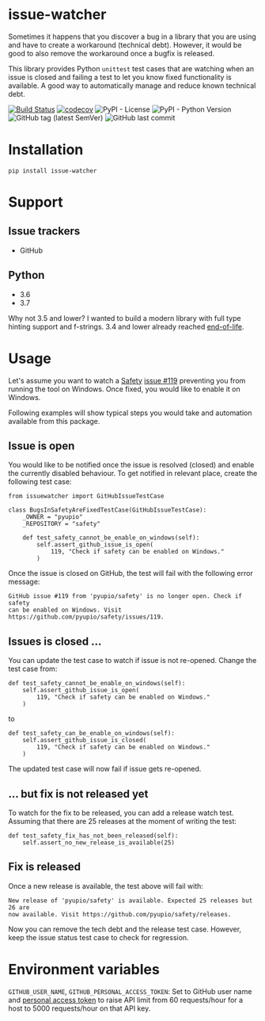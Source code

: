 # issue-watcher
Sometimes it happens that you discover a bug in a library that you are using and have to create a workaround (technical debt). However, it would be good to also remove the workaround once a bugfix is released.

This library provides Python `unittest` test cases that are watching when an issue is closed and failing a test to let you know fixed functionality is available. A good way to automatically manage and reduce known technical debt.

[![Build Status](https://travis-ci.org/radeklat/issue-watcher.svg?branch=master)](https://travis-ci.org/radeklat/issue-watcher)
[![codecov](https://codecov.io/gh/radeklat/issue-watcher/branch/master/graph/badge.svg)](https://codecov.io/gh/radeklat/issue-watcher)
![PyPI - License](https://img.shields.io/pypi/l/issue-watcher)
![PyPI - Python Version](https://img.shields.io/pypi/pyversions/issue-watcher)
![GitHub tag (latest SemVer)](https://img.shields.io/github/tag/radeklat/issue-watcher)
![GitHub last commit](https://img.shields.io/github/last-commit/radeklat/issue-watcher)

# Installation

    pip install issue-watcher
    
# Support

## Issue trackers

* GitHub

## Python

* 3.6
* 3.7

Why not 3.5 and lower? I wanted to build a modern library with full type hinting support and f-strings. 3.4 and lower already reached [end-of-life](https://devguide.python.org/devcycle/#end-of-life-branches).
    
# Usage

Let's assume you want to watch a [Safety](https://github.com/pyupio/safety) [issue #119](https://github.com/pyupio/safety/issues/119) preventing you from running the tool on Windows. Once fixed, you would like to enable it on Windows.

Following examples will show typical steps you would take and automation available from this package.

## Issue is open

You would like to be notified once the issue is resolved (closed) and enable the currently disabled behaviour. To get notified in relevant place, create the following test case:

    from issuewatcher import GitHubIssueTestCase
    
    class BugsInSafetyAreFixedTestCase(GitHubIssueTestCase):
        _OWNER = "pyupio"
        _REPOSITORY = "safety"

        def test_safety_cannot_be_enable_on_windows(self):
            self.assert_github_issue_is_open(
                119, "Check if safety can be enabled on Windows."
            )
        
Once the issue is closed on GitHub, the test will fail with the following error message:

    GitHub issue #119 from 'pyupio/safety' is no longer open. Check if safety 
    can be enabled on Windows. Visit https://github.com/pyupio/safety/issues/119.
    
## Issues is closed ...

You can update the test case to watch if issue is not re-opened. Change the test case from:

    def test_safety_cannot_be_enable_on_windows(self):
        self.assert_github_issue_is_open(
            119, "Check if safety can be enabled on Windows."
        )
        
to

    def test_safety_can_be_enable_on_windows(self):
        self.assert_github_issue_is_closed(
            119, "Check if safety can be enabled on Windows."
        )

The updated test case will now fail if issue gets re-opened.

## ... but fix is not released yet

To watch for the fix to be released, you can add a release watch test. Assuming that there are 25 releases at the moment of writing the test:

    def test_safety_fix_has_not_been_released(self):
        self.assert_no_new_release_is_available(25)
        
## Fix is released
        
Once a new release is available, the test above will fail with:

    New release of 'pyupio/safety' is available. Expected 25 releases but 26 are
    now available. Visit https://github.com/pyupio/safety/releases.
    
Now you can remove the tech debt and the release test case. However, keep the issue status test case to check for regression.

# Environment variables

`GITHUB_USER_NAME`, `GITHUB_PERSONAL_ACCESS_TOKEN`: Set to GitHub user name and [personal access token](https://github.com/settings/tokens) to raise API limit from 60 requests/hour for a host to 5000 requests/hour on that API key.
